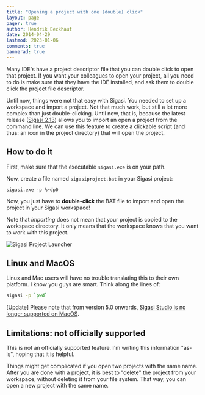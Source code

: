 ```yaml
---
title: "Opening a project with one (double) click"
layout: page 
pager: true
author: Hendrik Eeckhaut
date: 2014-04-29
lastmod: 2023-01-06
comments: true
bannerad: true
---
```



Many IDE's have a project descriptor file that you can double click to open that project. If you want your colleagues to open your project, all you need to do is make sure that they have the IDE installed, and ask them to double click the project file descriptor.

Until now, things were not that easy with Sigasi. You needed to set up a workspace and import a project. Not that much work, but still a lot more complex than just double-clicking. Until now, that is, because the latest release ([Sigasi 2.13](/releasenotes/sigasi-2.13)) allows you to import an open a project from the command line. We can use this feature to create a clickable script (and thus: an icon in the project directory) that will open the project.

## How to do it

First, make sure that the executable `sigasi.exe` is on your path.

Now, create a file named `sigasiproject.bat` in your Sigasi project:

```batch
sigasi.exe -p %~dp0
```

Now, you just have to **double-click** the BAT file to import and open the project in your Sigasi workspace!

Note that *importing* does not mean that your project is copied to the workspace directory. It only means that the workspace knows that you want to work with this project.

![Sigasi Project Launcher](/img/tech/sigasi_project_launcher.png)

## Linux and MacOS

Linux and Mac users will have no trouble translating this to their own platform. I know you guys are smart. Think along the lines of:

```bash
sigasi -p `pwd`
```

[Update] Please note that from version 5.0 onwards, [Sigasi Studio is no longer supported on MacOS](/faq/#macos).

## Limitations: not officially supported

This is not an officially supported feature. I'm writing this information "as-is", hoping that it is helpful.

Things might get complicated if you open two projects with the same name. After you are done with a project, it is best to "delete" the project from your workspace, without deleting it from your file system. That way, you can open a new project with the same name.
